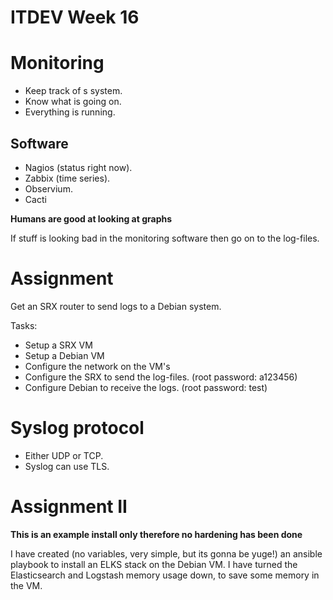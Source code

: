 # ITDEV Week 16 #

# Monitoring #

 * Keep track of s system.
 * Know what is going on.
 * Everything is running.

## Software ##

 * Nagios (status right now).
 * Zabbix (time series).
 * Observium.
 * Cacti

**Humans are good at looking at graphs**

If stuff is looking bad in the monitoring software then go on to the log-files.

# Assignment #

Get an SRX router to send logs to a Debian system.

Tasks:

 * Setup a SRX VM
 * Setup a Debian VM
 * Configure the network on the VM's
 * Configure the SRX to send the log-files. (root password: a123456)
 * Configure Debian to receive the logs. (root password: test)

# Syslog protocol #

 * Either UDP or TCP.
 * Syslog can use TLS.

# Assignment II #

**This is an example install only therefore no hardening has been done**

I have created (no variables, very simple, but its gonna be yuge!) an ansible
playbook to install an ELKS stack on the Debian VM.
I have turned the Elasticsearch and Logstash memory usage down, to save some
memory in the VM.
